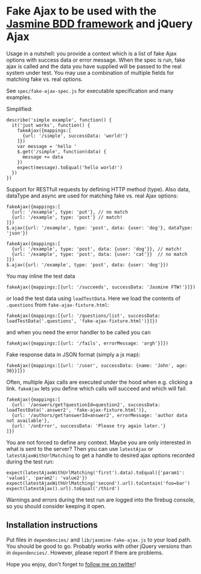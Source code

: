 # Fake Ajax to be used with the [Jasmine BDD framework](http://pivotal.github.com/jasmine/) and jQuery Ajax

Usage in a nutshell: you provide a context which is a list of fake Ajax options with success data or error message. When the spec is run, fake ajax is called and the data you have supplied will be passed to the real system under test. You may use a combination of multiple fields for matching fake vs. real options.

See `spec/fake-ajax-spec.js` for executable specification and many examples.

Simplified:

    describe('simple example', function() {
      it('just works', function() {
        fakeAjax({mappings:[
          {url: '/simple', successData: 'world!'}
        ]})
        var message = 'hello '
        $.get('/simple', function(data) {
          message += data
        })
        expect(message).toEqual('hello world!')
      })
    })

Support for RESTfull requests by defining HTTP method (type). Also data, dataType and async are used for matching fake vs. real Ajax options:

    fakeAjax({mappings:[
      {url: '/example', type: 'put'}, // no match
      {url: '/example', type: 'post'} // match!
    ]})
    $.ajax({url: '/example', type: 'post', data: {user: 'dog'}, dataType: 'json'})

    fakeAjax({mappings:[
      {url: '/example', type: 'post', data: {user: 'dog'}}, // match!
      {url: '/example', type: 'post', data: {user: 'cat'}}  // no match
    ]})
    $.ajax({url: '/example', type: 'post', data: {user: 'dog'}})

You may inline the test data

    fakeAjax({mappings:[{url: '/succeeds', successData: 'Jasmine FTW!'}]})

or load the test data using `loadTestData`. Here we load the contents of `.questions` from `fake-ajax-fixture.html`:

    fakeAjax({mappings:[{url: '/questions/list', successData: loadTestData('.questions', 'fake-ajax-fixture.html')}]})

and when you need the error handler to be called you can

    fakeAjax({mappings:[{url: '/fails', errorMessage: 'argh'}]})

Fake response data in JSON format (simply a js map):

    fakeAjax({mappings:[{url: '/user', successData: {name: 'John', age: 30}}]})

Often, multiple Ajax calls are executed under the hood when e.g. clicking a link. `fakeAjax` lets you define which calls will succeed and which will fail:

    fakeAjax({mappings:[
      {url: '/answers/get?questionId=question2', successData: loadTestData('.answer2', 'fake-ajax-fixture.html')},
      {url: '/authors/get?answerId=answer2', errorMessage: 'author data not available'},
      {url: '/onError', successData: 'Please try again later.'}
    ]})

You are not forced to define any context. Maybe you are only interested in what is sent to the server? Then you can use `latestAjax` or `latestAjaxWithUrlMatching` to get a handle to desired ajax options recorded during the test run:

    expect(latestAjaxWithUrlMatching('first').data).toEqual({'param1': 'value1', 'param2': 'value2'})
    expect(latestAjaxWithUrlMatching('second').url).toContain('foo=bar')
    expect(latestAjax().url).toEqual('/third')

Warnings and errors during the test run are logged into the firebug console, so you should consider keeping it open.

## Installation instructions

Put files in `dependencies/` and `lib/jasmine-fake-ajax.js` to your load path. You should be good to go. Probably works with other jQuery versions than in `dependencies/`. However, please report if there are problems.

Hope you enjoy, don't forget to [follow me on twitter](http://twitter.com/mileskin)!

